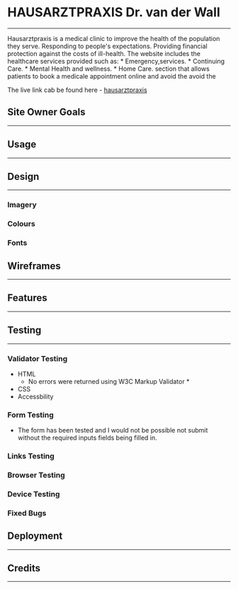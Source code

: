 
# HAUSARZTPRAXIS Dr. van der Wall 

<hr/>
 Hausarztpraxis is a medical clinic to improve the health of the population they serve. Responding to people's expectations. Providing financial protection against the costs of ill-health.
 The website includes the healthcare services provided such as:
    * Emergency,services.
    * Continuing Care. 
    * Mental Health and wellness.
    * Home Care.
  section that allows patients to book a medicale appointment online and avoid the avoid the  

 
 
 The live link cab be found here - [hausarztpraxis](https://d9fal.github.io/PP1-Sanitz-clinic/)

  ## Site Owner Goals
  
 
 <hr/>


 ## Usage
 <hr/> 



 ## Design
 <hr/>

### Imagery


### Colours


### Fonts


## Wireframes
 <hr/> 
 
## Features

<hr/> 
 
 
## Testing

<hr/> 
 
### Validator Testing

* HTML
  * No errors were returned using W3C Markup Validator
    * 
* CSS
* Accessbility

### Form Testing

* The form has been tested and I would not be possible not submit without the required inputs fields being filled in.

### Links Testing

### Browser Testing

### Device Testing

### Fixed Bugs


## Deployment

<hr/> 


## Credits

<hr/>

